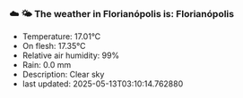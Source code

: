 ### ☁️ 🌤️  The weather in Florianópolis is: Florianópolis

- Temperature: 17.01°C
- On flesh: 17.35°C
- Relative air humidity: 99%
- Rain: 0.0 mm
- Description: Clear sky
- last updated: 2025-05-13T03:10:14.762880
